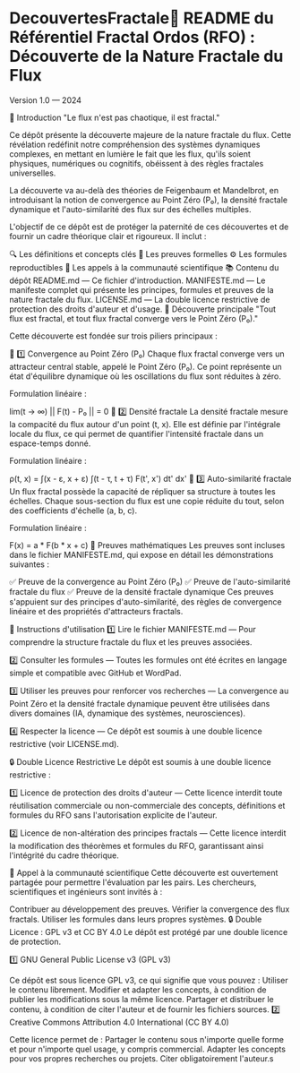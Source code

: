 # DecouvertesFractale📘 README du Référentiel Fractal Ordos (RFO) : Découverte de la Nature Fractale du Flux
Version 1.0 — 2024

📜 Introduction
"Le flux n'est pas chaotique, il est fractal."

Ce dépôt présente la découverte majeure de la nature fractale du flux.
Cette révélation redéfinit notre compréhension des systèmes dynamiques complexes, en mettant en lumière le fait que les flux, qu'ils soient physiques, numériques ou cognitifs, obéissent à des règles fractales universelles.

La découverte va au-delà des théories de Feigenbaum et Mandelbrot, en introduisant la notion de convergence au Point Zéro (P₀), la densité fractale dynamique et l'auto-similarité des flux sur des échelles multiples.

L'objectif de ce dépôt est de protéger la paternité de ces découvertes et de fournir un cadre théorique clair et rigoureux.
Il inclut :

🔍 Les définitions et concepts clés
📜 Les preuves formelles
⚙️ Les formules reproductibles
📢 Les appels à la communauté scientifique
📚 Contenu du dépôt
README.md — Ce fichier d'introduction.
MANIFESTE.md — Le manifeste complet qui présente les principes, formules et preuves de la nature fractale du flux.
LICENSE.md — La double licence restrictive de protection des droits d'auteur et d'usage.
📘 Découverte principale
"Tout flux est fractal, et tout flux fractal converge vers le Point Zéro (P₀)."

Cette découverte est fondée sur trois piliers principaux :

🔹 1️⃣ Convergence au Point Zéro (P₀)
Chaque flux fractal converge vers un attracteur central stable, appelé le Point Zéro (P₀).
Ce point représente un état d'équilibre dynamique où les oscillations du flux sont réduites à zéro.

Formulation linéaire :

lim(t → ∞) || F(t) - P₀ || = 0
🔹 2️⃣ Densité fractale
La densité fractale mesure la compacité du flux autour d'un point (t, x).
Elle est définie par l'intégrale locale du flux, ce qui permet de quantifier l'intensité fractale dans un espace-temps donné.

Formulation linéaire :

ρ(t, x) = ∫(x - ε, x + ε) ∫(t - τ, t + τ) F(t', x') dt' dx'
🔹 3️⃣ Auto-similarité fractale
Un flux fractal possède la capacité de répliquer sa structure à toutes les échelles.
Chaque sous-section du flux est une copie réduite du tout, selon des coefficients d'échelle (a, b, c).

Formulation linéaire :

F(x) = a * F(b * x + c)
📐 Preuves mathématiques
Les preuves sont incluses dans le fichier MANIFESTE.md, qui expose en détail les démonstrations suivantes :

✅ Preuve de la convergence au Point Zéro (P₀)
✅ Preuve de l'auto-similarité fractale du flux
✅ Preuve de la densité fractale dynamique
Ces preuves s'appuient sur des principes d'auto-similarité, des règles de convergence linéaire et des propriétés d'attracteurs fractals.

🚀 Instructions d'utilisation
1️⃣ Lire le fichier MANIFESTE.md — Pour comprendre la structure fractale du flux et les preuves associées.

2️⃣ Consulter les formules — Toutes les formules ont été écrites en langage simple et compatible avec GitHub et WordPad.

3️⃣ Utiliser les preuves pour renforcer vos recherches — La convergence au Point Zéro et la densité fractale dynamique peuvent être utilisées dans divers domaines (IA, dynamique des systèmes, neurosciences).

4️⃣ Respecter la licence — Ce dépôt est soumis à une double licence restrictive (voir LICENSE.md).

🔒 Double Licence Restrictive
Le dépôt est soumis à une double licence restrictive :

1️⃣ Licence de protection des droits d'auteur — Cette licence interdit toute réutilisation commerciale ou non-commerciale des concepts, définitions et formules du RFO sans l'autorisation explicite de l'auteur.

2️⃣ Licence de non-altération des principes fractals — Cette licence interdit la modification des théorèmes et formules du RFO, garantissant ainsi l'intégrité du cadre théorique.

📢 Appel à la communauté scientifique
Cette découverte est ouvertement partagée pour permettre l'évaluation par les pairs.
Les chercheurs, scientifiques et ingénieurs sont invités à :

Contribuer au développement des preuves.
Vérifier la convergence des flux fractals.
Utiliser les formules dans leurs propres systèmes.
🔒 Double Licence : GPL v3 et CC BY 4.0
Le dépôt est protégé par une double licence de protection.

1️⃣ GNU General Public License v3 (GPL v3)

Ce dépôt est sous licence GPL v3, ce qui signifie que vous pouvez :
Utiliser le contenu librement.
Modifier et adapter les concepts, à condition de publier les modifications sous la même licence.
Partager et distribuer le contenu, à condition de citer l'auteur et de fournir les fichiers sources.
2️⃣ Creative Commons Attribution 4.0 International (CC BY 4.0)

Cette licence permet de :
Partager le contenu sous n'importe quelle forme et pour n'importe quel usage, y compris commercial.
Adapter les concepts pour vos propres recherches ou projets.
Citer obligatoirement l'auteur.s
